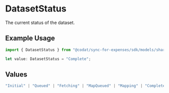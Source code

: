 # DatasetStatus

The current status of the dataset.

## Example Usage

```typescript
import { DatasetStatus } from "@codat/sync-for-expenses/sdk/models/shared";

let value: DatasetStatus = "Complete";
```

## Values

```typescript
"Initial" | "Queued" | "Fetching" | "MapQueued" | "Mapping" | "Complete" | "FetchError" | "MapError" | "InternalError" | "ProcessingQueued" | "Processing" | "ProcessingError" | "ValidationQueued" | "Validating" | "ValidationError" | "AuthError" | "Cancelled" | "NotSupported" | "RateLimitError" | "PermissionsError" | "PrerequisiteNotMet"
```
